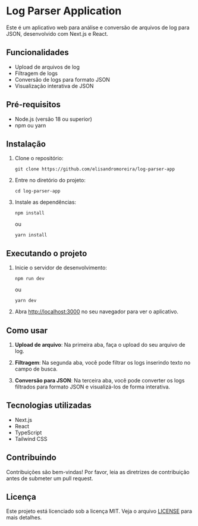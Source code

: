 # Log Parser Application

Este é um aplicativo web para análise e conversão de arquivos de log para JSON, desenvolvido com Next.js e React.

## Funcionalidades

- Upload de arquivos de log
- Filtragem de logs
- Conversão de logs para formato JSON
- Visualização interativa de JSON

## Pré-requisitos

- Node.js (versão 18 ou superior)
- npm ou yarn

## Instalação

1. Clone o repositório:

   ```
   git clone https://github.com/elisandromoreira/log-parser-app
   ```

2. Entre no diretório do projeto:

   ```
   cd log-parser-app
   ```

3. Instale as dependências:
   ```
   npm install
   ```
   ou
   ```
   yarn install
   ```

## Executando o projeto

1. Inicie o servidor de desenvolvimento:

   ```
   npm run dev
   ```

   ou

   ```
   yarn dev
   ```

2. Abra [http://localhost:3000](http://localhost:3000) no seu navegador para ver o aplicativo.

## Como usar

1. **Upload de arquivo**: Na primeira aba, faça o upload do seu arquivo de log.

2. **Filtragem**: Na segunda aba, você pode filtrar os logs inserindo texto no campo de busca.

3. **Conversão para JSON**: Na terceira aba, você pode converter os logs filtrados para formato JSON e visualizá-los de forma interativa.

## Tecnologias utilizadas

- Next.js
- React
- TypeScript
- Tailwind CSS

## Contribuindo

Contribuições são bem-vindas! Por favor, leia as diretrizes de contribuição antes de submeter um pull request.

## Licença

Este projeto está licenciado sob a licença MIT. Veja o arquivo [LICENSE](LICENSE) para mais detalhes.
